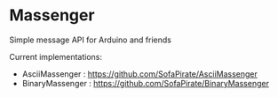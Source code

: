 Massenger
=================

Simple message API for Arduino and friends

Current implementations:
* AsciiMassenger : https://github.com/SofaPirate/AsciiMassenger
* BinaryMassenger : https://github.com/SofaPirate/BinaryMassenger
